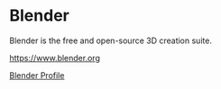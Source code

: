 # Blender

Blender is the free and open-source 3D creation suite.

https://www.blender.org

[Blender Profile](blender.yaml)